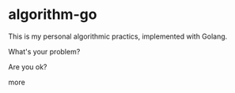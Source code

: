# algorithm-go
This is my personal algorithmic practics, implemented with Golang.

What's your problem?

Are you ok?

more
